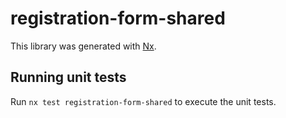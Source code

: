 # registration-form-shared

This library was generated with [Nx](https://nx.dev).

## Running unit tests

Run `nx test registration-form-shared` to execute the unit tests.
